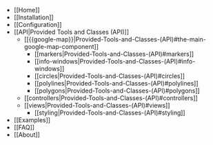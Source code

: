 - [[Home]]
- [[Installation]]
- [[Configuration]]
- [[API|Provided Tools and Classes (API)]]
    - [[{{google-map}}|Provided-Tools-and-Classes-(API)#the-main-google-map-component]]
        - [[markers|Provided-Tools-and-Classes-(API)#markers]]
        - [[info-windows|Provided-Tools-and-Classes-(API)#info-windows]]
        - [[circles|Provided-Tools-and-Classes-(API)#circles]]
        - [[polylines|Provided-Tools-and-Classes-(API)#polylines]]
        - [[polygons|Provided-Tools-and-Classes-(API)#polygons]]
    - [[controllers|Provided-Tools-and-Classes-(API)#controllers]]
    - [[views|Provided-Tools-and-Classes-(API)#views]]
        - [[styling|Provided-Tools-and-Classes-(API)#styling]]
- [[Examples]]
- [[FAQ]]
- [[About]]
